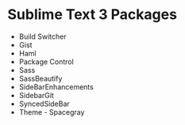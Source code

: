 Sublime Text 3 Packages
=======================

* Build Switcher
* Gist
* Haml
* Package Control
* Sass
* SassBeautify
* SideBarEnhancements
* SidebarGit
* SyncedSideBar
* Theme - Spacegray
